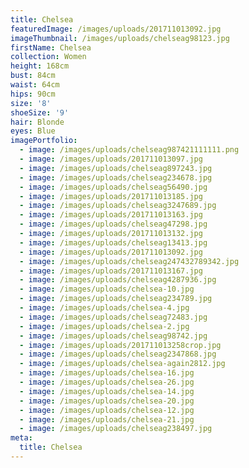 ```yaml
---
title: Chelsea
featuredImage: /images/uploads/201711013092.jpg
imageThumbnail: /images/uploads/chelseag98123.jpg
firstName: Chelsea
collection: Women
height: 168cm
bust: 84cm
waist: 64cm
hips: 90cm
size: '8'
shoeSize: '9'
hair: Blonde
eyes: Blue
imagePortfolio:
  - image: /images/uploads/chelseag987421111111.png
  - image: /images/uploads/201711013097.jpg
  - image: /images/uploads/chelseag897243.jpg
  - image: /images/uploads/chelseag234678.jpg
  - image: /images/uploads/chelseag56490.jpg
  - image: /images/uploads/201711013185.jpg
  - image: /images/uploads/chelseag3247689.jpg
  - image: /images/uploads/201711013163.jpg
  - image: /images/uploads/chelseag47298.jpg
  - image: /images/uploads/201711013132.jpg
  - image: /images/uploads/chelseag13413.jpg
  - image: /images/uploads/201711013092.jpg
  - image: /images/uploads/chelseag247432789342.jpg
  - image: /images/uploads/201711013167.jpg
  - image: /images/uploads/chelseag4287936.jpg
  - image: /images/uploads/chelsea-10.jpg
  - image: /images/uploads/chelseag234789.jpg
  - image: /images/uploads/chelsea-4.jpg
  - image: /images/uploads/chelseag72483.jpg
  - image: /images/uploads/chelsea-2.jpg
  - image: /images/uploads/chelseag98742.jpg
  - image: /images/uploads/201711013258crop.jpg
  - image: /images/uploads/chelseag2347868.jpg
  - image: /images/uploads/chelsea-again2812.jpg
  - image: /images/uploads/chelsea-16.jpg
  - image: /images/uploads/chelsea-26.jpg
  - image: /images/uploads/chelsea-14.jpg
  - image: /images/uploads/chelsea-20.jpg
  - image: /images/uploads/chelsea-12.jpg
  - image: /images/uploads/chelsea-21.jpg
  - image: /images/uploads/chelseag238497.jpg
meta:
  title: Chelsea
---
```


